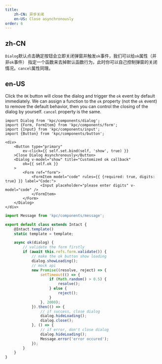 ```yaml
---
title: 
    zh-CN: 异步关闭
    en-US: Close asynchronously
order: 6
---
```


## zh-CN

`Dialog`默认点击确定按钮会立即关闭弹窗并触发`ok`事件，我们可以给`ok`属性（并非`ok`事件）
指定一个函数来去掉默认函数行为，此时你可以自己控制弹窗的关闭情况。`cancel`属性同理。

## en-US

Click the `OK` button will close the dialog and trigger the `ok` event by default immediately. We can assign a function to the `ok` property (not the `ok` event) to remove the default behavior, then you can control the closing of the dialog by yourself. `cancel` property is the same.


```vdt
import Dialog from 'kpc/components/dialog';
import {Form, FormItem} from 'kpc/components/form';
import {Input} from 'kpc/components/input';
import {Button} from 'kpc/components/button';

<div>
    <Button type="primary"
        ev-click={{ self.set.bind(self, 'show', true) }}
    >Close Dialog Asynchronously</Button>
    <Dialog v-model="show" title="Customized ok callback"
        ok={{ self.ok }}
    >
        <Form ref="form">
            <FormItem model="code" rules={{ {required: true, digits: true} }} label="Code:">
                <Input placeholder="please enter digits" v-model="code" />
            </FormItem>
        </Form>
    </Dialog>
</div>
```

```js
import Message from 'kpc/components/message';

export default class extends Intact {
    @Intact.template()
    static template = template;

    async ok(dialog) {
        // validate the form firstly
        if (await this.refs.form.validate()) {
            // make the ok button show loading
            dialog.showLoading(); 
            // mock api
            new Promise((resolve, reject) => {
                setTimeout(() => {
                    if (Math.random() > 0.5) {
                        resolve();
                    } else {
                        reject();
                    }
                }, 2000);
            }).then(() => {
                // if success, close dialog 
                dialog.hideLoading();
                dialog.close();
            }, () => {
                // if error, don't close dialog
                dialog.hideLoading();
                Message.error('error occured');
            });
        }
    }
}
```
